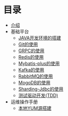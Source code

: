 # 目录

* [介绍](README.md)
* 基础平台
  * [JAVA开发环境的搭建](basics/dev.md)
  * [Git的使用](basics/git.md)
  * [GRPC的使用](basics/grpc.md)
  * [Redis的使用](basics/redis.md)
  * [Mybatis-plus的使用](basics/mybatis-plus.md)
  * [Kafka的使用](basics/kafka.md)
  * [RabbitMQ的使用](basics/rabiit.md)
  * [MogoDB的使用](basics/mongo.md)
  * [Sharding-Jdbc的使用](basics/sharding-jdbc.md)
  * [测试驱动开发(TDD)](basics/mock.md)
* 运维操作手册
  * [本地YUM源搭建](ops/yum.md)